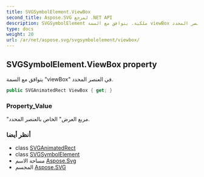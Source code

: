 ```yaml
---
title: SVGSymbolElement.ViewBox
second_title: Aspose.SVG لمرجع .NET API
description: SVGSymbolElement ملكية. يتوافق مع السمة viewBox في العنصر المحدد.
type: docs
weight: 20
url: /ar/net/aspose.svg/svgsymbolelement/viewbox/
---
```

## SVGSymbolElement.ViewBox property

يتوافق مع السمة "viewBox" في العنصر المحدد.

```csharp
public SVGAnimatedRect ViewBox { get; }
```

### Property_Value

"مربع العرض" الخاص بالعنصر المحدد.

### أنظر أيضا

* class [SVGAnimatedRect](../../../aspose.svg.datatypes/svganimatedrect/)
* class [SVGSymbolElement](../)
* مساحة الاسم [Aspose.Svg](../../svgsymbolelement/)
* المجسم [Aspose.SVG](../../../)


